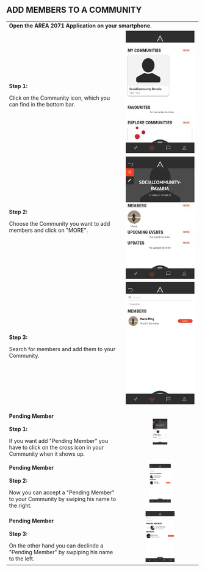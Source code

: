 ## ADD MEMBERS TO A COMMUNITY <br>

<table>
  <thead>
  </thead>
  <tbody>
    <tr>
      <tr><td colspan="3"><b>Open the AREA 2071 Application on your smartphone.</b></td>      
    </tr>
    <tr>
    <td style="text-align: left"><p><b>Step 1:</b></p>Click on the Community icon, which you can find in the bottom bar.</td>
    <td style="text-align: center"><img src="createcommunity04.jpg" alt="Edit Community Step 1"></td>
    </tr>
    <tr>
    <td style="text-align: left"><p><b>Step 2:</b></p>Choose the Community you want to add members and click on "MORE".</td>
    <td style="text-align: center"><img src="editcommunity01.jpg" alt="Edit Community Step 2"></td>
    </tr>
    <tr>
    <td style="text-align: left"><p><b>Step 3:</b></p>Search for members and add them to your Community.</td>
    <td style="text-align: center"><img src="addmembers.jpg" alt="Add Members"></td>
    </tr>
    <td style="text-align: left"><p><b>Pending Member<br><br>Step 1:</b></p>If you want add "Pending Member" you have to click on the cross icon in your Community when it shows up.</td>
    <td style="text-align: center"><img src="pendingmember01.jpg"{ width=20% } alt="Edit Community Step 1"></td>
    </tr>
    <tr>
    <td style="text-align: left"><p><b>Pending Member<br><br>Step 2:</b></p>Now you can accept a "Pending Member" to your Community by swiping his name to the right.</td>
    <td style="text-align: center"><img src="pendingmember02.jpg"{ width=30% } alt="Edit Community Step 2"></td>
    </tr>
    <tr>
    <td style="text-align: left"><p><b>Pending Member<br><br>Step 3:</b></p>On the other hand you can declinde a "Pending Member" by swpiping his name to the left.</td>
    <td style="text-align: center"><img src="pendingmember03.jpg"{ width=40% } alt="Add Members"></td>
    </tr>
    </tbody>
</table>
